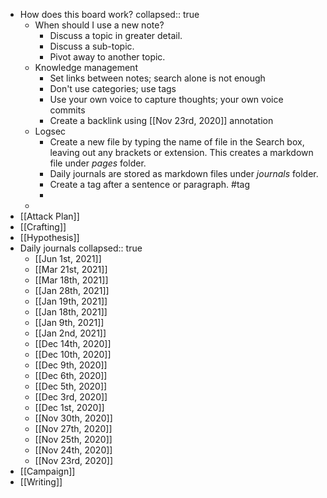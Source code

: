 - How does this board work?
  collapsed:: true
	- When should I use a new note?
		- Discuss a topic in greater detail.
		- Discuss a sub-topic.
		- Pivot away to another topic.
	- Knowledge management
		- Set links between notes; search alone is not enough
		- Don't use categories; use tags
		- Use your own voice to capture thoughts; your own voice commits
		- Create a backlink using [[Nov 23rd, 2020]] annotation
	- Logsec
		- Create a new file by typing the name of file in the Search box, leaving out any brackets or extension. This creates a markdown file under _pages_ folder.
		- Daily journals are stored as markdown files under _journals_ folder.
		- Create a tag after a sentence or paragraph. #tag
		-
	-
- [[Attack Plan]]
- [[Crafting]]
- [[Hypothesis]]
- Daily journals
  collapsed:: true
	- [[Jun 1st, 2021]]
	- [[Mar 21st, 2021]]
	- [[Mar 18th, 2021]]
	- [[Jan 28th, 2021]]
	- [[Jan 19th, 2021]]
	- [[Jan 18th, 2021]]
	- [[Jan 9th, 2021]]
	- [[Jan 2nd, 2021]]
	- [[Dec 14th, 2020]]
	- [[Dec 10th, 2020]]
	- [[Dec 9th, 2020]]
	- [[Dec 6th, 2020]]
	- [[Dec 5th, 2020]]
	- [[Dec 3rd, 2020]]
	- [[Dec 1st, 2020]]
	- [[Nov 30th, 2020]]
	- [[Nov 27th, 2020]]
	- [[Nov 25th, 2020]]
	- [[Nov 24th, 2020]]
	- [[Nov 23rd, 2020]]
- [[Campaign]]
- [[Writing]]